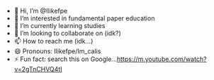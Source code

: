 - 👋 Hi, I’m @Ilikefpe
- 👀 I’m interested in fundamental paper education
- 🌱 I’m currently learning studies
- 💞️ I’m looking to collaborate on (idk?)
- 📫 How to reach me (idk...)
- 😄 Pronouns: Ilikefpe/Im_calis
- ⚡ Fun fact: search this on Google...https://m.youtube.com/watch?v=2gTnCHVQ4tI

<!---
Ilikefpe/Ilikefpe is a ✨ special ✨ repository because its `README.md` (this file) appears on your GitHub profile.
You can click the Preview link to take a look at your changes.
--->

